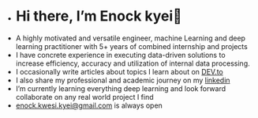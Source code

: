 -  # Hi there, I’m Enock kyei👋
- A highly motivated and versatile engineer, machine Learning and deep learning practitioner with 5+ years of combined internship and projects   
- I have concrete experience in executing data-driven solutions to increase efficiency, accuracy and utilization of internal data processing. 
- I occasionally write articles about topics I learn about on [DEV.to](https://dev.to/kekyei)
- I also share my professional and academic journey on my [linkedin](https://www.linkedin.com/in/enock-kyei/)
- I’m currently learning everything deep learning and look forward collaborate on any real world project I find
- enock.kwesi.kyei@gmail.com is always open

<!---
Kekyei/Kekyei is a ✨ special ✨ repository because its `README.md` (this file) appears on your GitHub profile.
You can click the Preview link to take a look at your changes.
--->
